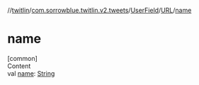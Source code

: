 //[twitlin](../../../index.md)/[com.sorrowblue.twitlin.v2.tweets](../../index.md)/[UserField](../index.md)/[URL](index.md)/[name](name.md)



# name  
[common]  
Content  
val [name](name.md): [String](https://kotlinlang.org/api/latest/jvm/stdlib/kotlin/-string/index.html)  



